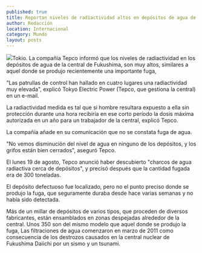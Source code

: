 ```yaml
---
published: true
title: Reportan niveles de radiactividad altos en depósitos de agua de la central de Fukushima
author: Redacción
location: Internacional
category: Mundo
layout: posts
---
```


![](http://i.imgur.com/weCaZCQm.jpg)Tokio. La compañia Tepco informó que los niveles de radiactividad en los depósitos de agua de la central de Fukushima, son muy altos, similares a aquel donde se produjo recientemente una importante fuga,

"Las patrullas de control han hallado en cuatro lugares una radiactividad muy elevada", explicó Tokyo Electric Power (Tepco, que gestiona la central) en un e-mail.

La radiactividad medida es tal que si hombre resultara expuesto a ella sin protección durante una hora recibiría en ese corto período la dosis máxima autorizada en un año para un trabajador de la central, explicó Tepco.

La compañía añade en su comunicación que no se constata fuga de agua.

"No vemos disminución del nivel de agua en ninguno de los depósitos, y los grifos están bien cerrados", aseguró Tepco.

El lunes 19 de agosto, Tepco anunció haber descubierto "charcos de agua radiactiva cerca de depósitos", y precisó después que la cantidad fugada era de 300 toneladas.

El depósito defectuoso fue localizado, pero no el punto preciso donde se produjo la fuga, que seguramente duraba desde hace varias semanas y no había sido detectada.

Más de un millar de depósitos de varios tipos, que proceden de diversos fabricantes, están ensamblados en zonas despejadas alrededor de la central. Unos 350 son del mismo modelo que aquel donde se produjo la fuga, Las filtraciones de agua comenzaron en marzo de 2011 como consecuencia de los destrozos causados en la central nuclear de Fukushima Daiichi por un sismo y un tsunami.

